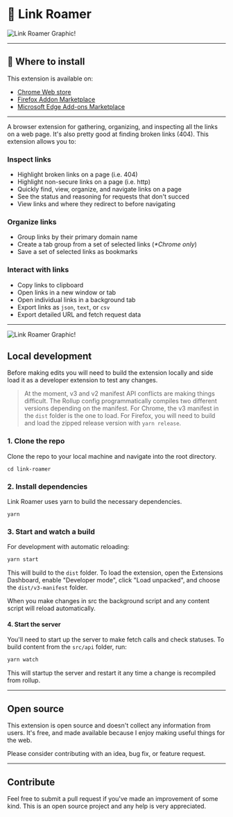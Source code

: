 # 👋 Link Roamer

![Link Roamer Graphic!](./assets/graphic.png)

---

## 🚀 Where to install

This extension is available on:

- [Chrome Web store](https://chrome.google.com/webstore/detail/link-roamer/lgcgflalbmeodapiohjepkjlgipmhofe)
- [Firefox Addon Marketplace](https://addons.mozilla.org/en-US/firefox/addon/link-roamer/)
- [Microsoft Edge Add-ons Marketplace](https://microsoftedge.microsoft.com/addons/detail/link-roamer/bigambbapbnineapeagbdpdpkaildjdd)

---

A browser extension for gathering, organizing, and inspecting all the links on a
web page. It's also pretty good at finding broken links (404). This extension
allows you to:

### Inspect links

- Highlight broken links on a page (i.e. 404)
- Highlight non-secure links on a page (i.e. http)
- Quickly find, view, organize, and navigate links on a page
- See the status and reasoning for requests that don't succed
- View links and where they redirect to before navigating

### Organize links

- Group links by their primary domain name
- Create a tab group from a set of selected links (_\*Chrome only_)
- Save a set of selected links as bookmarks

### Interact with links

- Copy links to clipboard
- Open links in a new window or tab
- Open individual links in a background tab
- Export links as `json`, `text`, or `csv`
- Export detailed URL and fetch request data

---

![Link Roamer Graphic!](./assets/graphic-2.png)

## Local development

Before making edits you will need to build the extension locally and side load
it as a developer extension to test any changes.

> At the moment, v3 and v2 manifest API conflicts are making things difficult.
> The Rollup config programmatically compiles two different versions depending
> on the manifest. For Chrome, the v3 manifest in the `dist` folder is the one
> to load. For Firefox, you will need to build and load the zipped release
> version with `yarn release`.

### 1. Clone the repo

Clone the repo to your local machine and navigate into the root directory.

```shell
cd link-roamer
```

### 2. Install dependencies

Link Roamer uses yarn to build the necessary dependencies.

```shell
yarn
```

### 3. Start and watch a build

For development with automatic reloading:

```bash
yarn start
```

This will build to the `dist` folder. To load the extension, open the Extensions
Dashboard, enable "Developer mode", click "Load unpacked", and choose the
`dist/v3-manifest` folder.

When you make changes in src the background script and any content script will
reload automatically.

#### 4. Start the server

You'll need to start up the server to make fetch calls and check statuses. To build content from the `src/api` folder, run:

```bash
yarn watch
```

This will startup the server and restart it any time a change is recompiled from rollup.


---

## Open source

This extension is open source and doesn't collect any information from users.
It's free, and made available because I enjoy making useful things for the web.

Please consider contributing with an idea, bug fix, or feature request.

---

## Contribute

Feel free to submit a pull request if you've made an improvement of some kind.
This is an open source project and any help is very appreciated.
